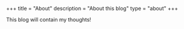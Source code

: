 +++
title = "About"
description = "About this blog"
type = "about"
+++

This blog will contain my thoughts!
